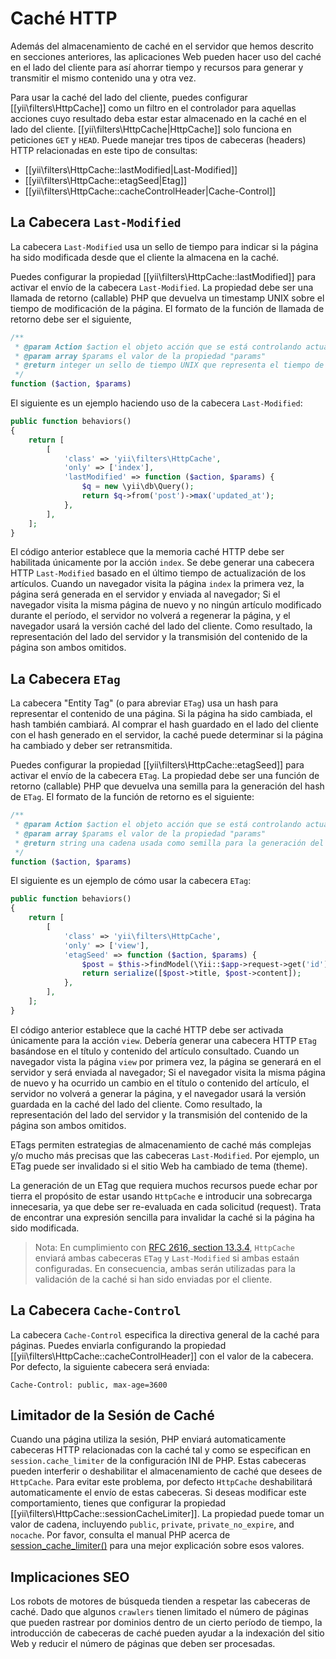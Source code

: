 Caché HTTP
==========

Además del almacenamiento de caché en el servidor que hemos descrito en secciones anteriores, las aplicaciones Web
pueden hacer uso del caché en el lado del cliente para así ahorrar tiempo y recursos para generar y transmitir el
mismo contenido una y otra vez.

Para usar la caché del lado del cliente, puedes configurar [[yii\filters\HttpCache]] como un filtro en el controlador
para aquellas acciones cuyo resultado deba estar estar almacenado en la caché en el lado del cliente. [[yii\filters\HttpCache|HttpCache]]
solo funciona en peticiones `GET` y `HEAD`. Puede manejar tres tipos de cabeceras (headers) HTTP relacionadas en este tipo de
consultas:

* [[yii\filters\HttpCache::lastModified|Last-Modified]]
* [[yii\filters\HttpCache::etagSeed|Etag]]
* [[yii\filters\HttpCache::cacheControlHeader|Cache-Control]]


## La Cabecera `Last-Modified` <a name="last-modified"></a>

La cabecera `Last-Modified` usa un sello de tiempo para indicar si la página ha sido modificada desde que el cliente la
almacena en la caché.

Puedes configurar la propiedad [[yii\filters\HttpCache::lastModified]] para activar el envío de la cabecera `Last-Modified`.
La propiedad debe ser una llamada de retorno (callable) PHP que devuelva un timestamp UNIX sobre el tiempo de modificación de
la página. El formato de la función de llamada de retorno debe ser el siguiente,

```php
/**
 * @param Action $action el objeto acción que se está controlando actualmente
 * @param array $params el valor de la propiedad "params"
 * @return integer un sello de tiempo UNIX que representa el tiempo de modificación de la página
 */
function ($action, $params)
```

El siguiente es un ejemplo haciendo uso de la cabecera `Last-Modified`:

```php
public function behaviors()
{
    return [
        [
            'class' => 'yii\filters\HttpCache',
            'only' => ['index'],
            'lastModified' => function ($action, $params) {
                $q = new \yii\db\Query();
                return $q->from('post')->max('updated_at');
            },
        ],
    ];
}
```

El código anterior establece que la memoria caché HTTP debe ser habilitada únicamente por la acción `index`. Se debe
generar una cabecera HTTP `Last-Modified` basado en el último tiempo de actualización de los artículos. Cuando un
navegador visita la página `index` la primera vez, la página será generada en el servidor y enviada al navegador; Si el
navegador visita la misma página de nuevo y no ningún artículo modificado durante el período, el servidor no volverá a
regenerar la página, y el navegador usará la versión caché del lado del cliente. Como resultado, la representación del
lado del servidor y la transmisión del contenido de la página son ambos omitidos.


## La Cabecera `ETag` <a name="etag"></a>

La cabecera "Entity Tag" (o para abreviar `ETag`) usa un hash para representar el contenido de una página. Si la página
ha sido cambiada, el hash también cambiará. Al comprar el hash guardado en el lado del cliente con el hash generado en
el servidor, la caché puede determinar si la página ha cambiado y deber ser retransmitida.

Puedes configurar la propiedad [[yii\filters\HttpCache::etagSeed]] para activar el envío de la cabecera `ETag`.
La propiedad debe ser una función de retorno (callable) PHP que devuelva una semilla para la generación del hash de `ETag`.
El formato de la función de retorno es el siguiente:

```php
/**
 * @param Action $action el objeto acción que se está controlando actualmente
 * @param array $params el valor de la propiedad "params"
 * @return string una cadena usada como semilla para la generación del hash de ETag
 */
function ($action, $params)
```

El siguiente es un ejemplo de cómo usar la cabecera `ETag`:

```php
public function behaviors()
{
    return [
        [
            'class' => 'yii\filters\HttpCache',
            'only' => ['view'],
            'etagSeed' => function ($action, $params) {
                $post = $this->findModel(\Yii::$app->request->get('id'));
                return serialize([$post->title, $post->content]);
            },
        ],
    ];
}
```

El código anterior establece que la caché HTTP debe ser activada únicamente para la acción `view`. Debería generar una
cabecera HTTP `ETag` basándose en el título y contenido del artículo consultado. Cuando un navegador vista la página
`view` por primera vez, la página se generará en el servidor y será enviada al navegador; Si el navegador visita la
misma página de nuevo y ha ocurrido un cambio en el título o contenido del artículo, el servidor no volverá a generar
la página, y el navegador usará la versión guardada en la caché del lado del cliente. Como resultado, la representación del
lado del servidor y la transmisión del contenido de la página son ambos omitidos.

ETags permiten estrategias de almacenamiento de caché más complejas y/o mucho más precisas que las cabeceras `Last-Modified`.
Por ejemplo, un ETag puede ser invalidado si el sitio Web ha cambiado de tema (theme).

La generación de un ETag que requiera muchos recursos puede echar por tierra el propósito de estar usando `HttpCache` e
introducir una sobrecarga innecesaria, ya que debe ser re-evaluada en cada solicitud (request). Trata de encontrar una
expresión sencilla para invalidar la caché si la página ha sido modificada.

> Nota: En cumplimiento con [RFC 2616, section 13.3.4](http://tools.ietf.org/html/rfc2616#section-13.3.4),
  `HttpCache` enviará ambas cabeceras `ETag` y `Last-Modified` si ambas estaán configuradas. En consecuencia, ambas serán
  utilizadas para la validación de la caché si han sido enviadas por el cliente.

## La Cabecera `Cache-Control` <a name="cache-control"></a>

La cabecera `Cache-Control` especifica la directiva general de la caché para páginas. Puedes enviarla configurando la
propiedad [[yii\filters\HttpCache::cacheControlHeader]] con el valor de la cabecera. Por defecto, la siguiente cabecera
será enviada:

```
Cache-Control: public, max-age=3600
```

## Limitador de la Sesión de Caché <a name="session-cache-limiter"></a>

Cuando una página utiliza la sesión, PHP enviará automaticamente cabeceras HTTP relacionadas con la caché tal y como se
especifican en `session.cache_limiter` de la configuración INI de PHP. Estas cabeceras pueden interferir o deshabilitar
el almacenamiento de caché que desees de `HttpCache`. Para evitar este problema, por defecto `HttpCache` deshabilitará
automaticamente el envío de estas cabeceras. Si deseas modificar este comportamiento, tienes que configurar la propiedad
[[yii\filters\HttpCache::sessionCacheLimiter]]. La propiedad puede tomar un valor de cadena, incluyendo `public`, `private`,
`private_no_expire`, and `nocache`. Por favor, consulta el manual PHP acerca de [session_cache_limiter()](http://www.php.net/manual/es/function.session-cache-limiter.php)
para una mejor explicación sobre esos valores.


## Implicaciones SEO <a name="seo-implications"></a>

Los robots de motores de búsqueda tienden a respetar las cabeceras de caché. Dado que algunos `crawlers` tienen limitado
el número de páginas que pueden rastrear por dominios dentro de un cierto período de tiempo, la introducción de cabeceras
de caché pueden ayudar a la indexación del sitio Web y reducir el número de páginas que deben ser procesadas.

